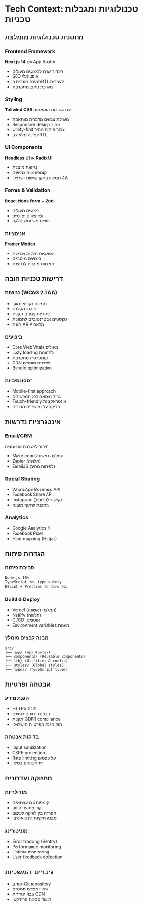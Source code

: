 # Tech Context: טכנולוגיות ומגבלות טכניות

## מחסנית טכנולוגיות מומלצת

### Frontend Framework
**Next.js 14** עם App Router
- רינדור שרת לביצועים מעולים
- SEO אופטימלי
- תמיכה מובנית בRTL לעברית
- מערכת ניתוב מתקדמת

### Styling
**Tailwind CSS** עם הגדרות מותאמות
- מערכת צבעים מדברית מותאמת
- Responsive design מהיר
- Utility-first עבור פיתוח מהיר
- תמיכה מלאה בRTL

### UI Components
**Headless UI** או **Radix UI**
- נגישות מובנית
- קומפוננטים גמישים
- תמיכה בתקן נגישות ישראלי AA

### Forms & Validation
**React Hook Form** + **Zod**
- ביצועים מעולים
- ולידציה טייפ-סייפ
- חוויית משתמש חלקה

### אנימציות
**Framer Motion**
- אנימציות חלקות ועדינות
- ביצועים מיטביים
- תאימות מובנית לנגישות

## דרישות טכניות חובה

### נגישות (WCAG 2.1 AA)
- תמיכה בקוראי מסך
- ניווט במקלדת
- ניגודיות צבעים תקנית
- טקסטים אלטרנטיביים לתמונות
- תווית ARIA מלאה

### ביצועים
- Core Web Vitals מעולים
- Lazy loading לתמונות
- קומפרסיה מתקדמת
- CDN לתכנים סטטיים
- Bundle optimization

### רספונסיביות
- Mobile-first approach
- גריד מותאם לכל המכשירים
- Touch-friendly אינטראקציות
- בדיקה על מכשירים מרובים

## אינטגרציות נדרשות

### Email/CRM
חיבור למערכת אוטומציה:
- Make.com (המלצה ראשונה)
- Zapier (חלופה)
- EmailJS (לפיתוח מהיר)

### Social Sharing
- WhatsApp Business API
- Facebook Share API
- Instagram (קישור לפרופיל)
- מתכנת שיתוף מובנה

### Analytics
- Google Analytics 4
- Facebook Pixel
- Heat mapping (Hotjar)

## הגדרות פיתוח

### סביבת פיתוח
```bash
Node.js 18+
TypeScript עבור type safety
ESLint + Prettier עבור איכות קוד
```

### Build & Deploy
- Vercel (המלצה ראשונה)
- Netlify (חלופה)
- CI/CD אוטומטי
- Environment variables מוגנות

### מבנה קבצים מומלץ
```
src/
├── app/ (App Router)
├── components/ (Reusable components)
├── lib/ (Utilities & config)
├── styles/ (Global styles)
└── types/ (TypeScript types)
```

## אבטחה ופרטיות

### הגנת מידע
- HTTPS חובה
- הצפנת נתונים רגישים
- תקנות GDPR compliance
- חוק הגנת הפרטיות הישראלי

### בדיקות אבטחה
- Input sanitization
- CSRF protection
- Rate limiting על טפסים
- זיהוי בוטים בסיסי

## תחזוקה ועדכונים

### מודולריות
- קומפוננטים עצמאיים
- קוד מתועד היטב
- הפרדה בין לוגיקה לעיצוב
- מבנה תיקיות אינטואיטיבי

### מוניטורינג
- Error tracking (Sentry)
- Performance monitoring
- Uptime monitoring
- User feedback collection

## גיבויים והמשכיות
- קוד ב-Git repository
- גיבויי קבצים סטטיים
- גיבוי הגדרות CDN
- תיעוד סביבת פרודקשן 